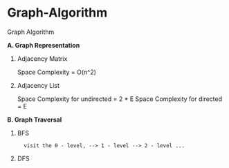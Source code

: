 # Graph-Algorithm
Graph Algorithm 

**A. Graph Representation** 
1. Adjacency Matrix


   Space Complexity = O(n^2)

2. Adjacency List
   

   Space Complexity for undirected = 2 * E
   Space Complexity for directed = E

**B. Graph Traversal**

1. BFS

         visit the 0 - level, --> 1 - level --> 2 - level ...
2. DFS
